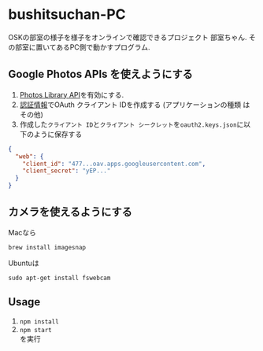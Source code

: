 # bushitsuchan-PC
OSKの部室の様子を様子をオンラインで確認できるプロジェクト 部室ちゃん.
その部室に置いてあるPC側で動かすプログラム.

## Google Photos APIs を使えようにする
1. [Photos Library API](https://console.developers.google.com/apis/library/photoslibrary.googleapis.com)を有効にする.
1. [認証情報](https://console.developers.google.com/apis/credentials)でOAuth クライアント IDを作成する (アプリケーションの種類 は その他)
1. 作成した`クライアント ID`と`クライアント シークレット`を`oauth2.keys.json`に以下のように保存する

```json:oauth2.keys.json
{
  "web": {
    "client_id": "477...oav.apps.googleusercontent.com",
    "client_secret": "yEP..."
  }
}
```

## カメラを使えるようにする
Macなら
```shell
brew install imagesnap
```
Ubuntuは
```shell
sudo apt-get install fswebcam
```

## Usage
1. `npm install`
1. `npm start`  
を実行